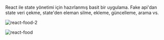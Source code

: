 React ile state yönetimi için hazırlanmış basit bir uygulama. Fake api'dan state veri çekme, state'den eleman silme, ekleme, güncelleme, arama vs. 

![react-food-2](https://github.com/AhmetKasap/food-order-with-react-and-next/assets/68094089/b5b12905-7cb3-4a7a-9594-8e9ae4c2aa31) 

![react-food](https://github.com/AhmetKasap/food-order-with-react-and-next/assets/68094089/e3eb8710-89cb-4259-8666-84472b4cef39)
